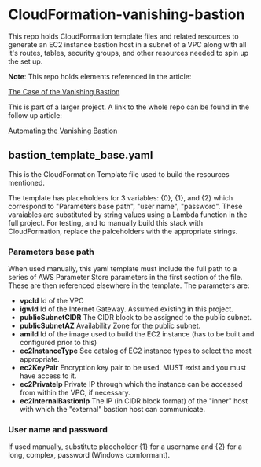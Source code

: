 # CloudFormation-vanishing-bastion

This repo holds CloudFormation template files and related resources to generate an EC2 instance bastion host in a subnet of a VPC along with all it's routes, tables, security groups, and other resources needed to spin up the set up.

**Note**: This repo holds elements referenced in the article:

[The Case of the Vanishing Bastion](https://not.ready.yet "The Case of the Vanishing Bastion")

This is part of a larger project. A link to the whole repo can be found in the follow up article:

[Automating the Vanishing Bastion](https://not.ready.yet "Automating the Vanishing Bastion")


###

## bastion_template_base.yaml

This is the CloudFormation Template file used to build the resources mentioned.

The template has placeholders for 3 variables: {0}, {1}, and {2} which correspond to "Parameters base path", "user name", "password". These varaiables are substituted by string values using a Lambda function in the full project. For testing, and to manually build this stack with CloudFormation, replace the palceholders with the appropriate strings.

### Parameters base path

When used manually, this yaml template must include the full path to a series of AWS Parameter Store parameters in the first section of the file. These are then referenced elsewhere in the template. The parameters are:

- **vpcId**
        Id of the VPC
- **igwId**
        Id of the Internet Gateway. Assumed existing in this project. 
- **publicSubnetCIDR**
        The CIDR block to be assigned to the public subnet.
- **publicSubnetAZ**
        Availability Zone for the public subnet.
- **amiId**
        Id of the image used to build the EC2 instance (has to be built and configured prior to this)
- **ec2InstanceType**
        See catalog of EC2 instance types to select the most appropriate.
- **ec2KeyPair**
        Encryption key pair to be used. MUST exist and you must have access to it.
- **ec2PrivateIp**
        Private IP through which the instance can be accessed from within the VPC, if necessary.
- **ec2InternalBastionIp**
        The IP (in CIDR block format) of the "inner" host with which the "external" bastion host can communicate.

### User name and password

If used manually, substitute placeholder {1} for a username and {2} for a long, complex, password (Windows comformant).

